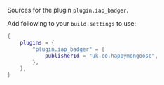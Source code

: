 Sources for the plugin `plugin.iap_badger`.

Add following to your `build.settings` to use:
```lua
{
    plugins = {
        "plugin.iap_badger" = {
            publisherId = "uk.co.happymongoose",
        },
    },
}
```
